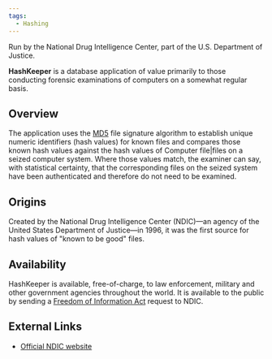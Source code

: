 ```yaml
---
tags:
  - Hashing
---
```

Run by the National Drug Intelligence Center, part of the U.S.
Department of Justice.

**HashKeeper** is a database application of value primarily to those
conducting forensic examinations of computers on a somewhat regular
basis.

## Overview

The application uses the [MD5](md5.md) file signature algorithm
to establish unique numeric identifiers (hash values) for known files
and compares those known hash values against the hash values of Computer
file\|files on a seized computer system. Where those values match, the
examiner can say, with statistical certainty, that the corresponding
files on the seized system have been authenticated and therefore do not
need to be examined.

## Origins

Created by the National Drug Intelligence Center (NDIC)—an agency of the
United States Department of Justice—in 1996, it was the first source for
hash values of "known to be good" files.

## Availability

HashKeeper is available, free-of-charge, to law enforcement, military
and other government agencies throughout the world. It is available to
the public by sending a [Freedom of Information Act](https://www.justice.gov/archive/ndic/ndic-moved.html)
request to NDIC.

## External Links

* [Official NDIC website](https://www.justice.gov/archive/ndic/ndic-moved.html)
